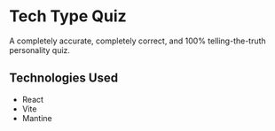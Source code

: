 # Tech Type Quiz
A completely accurate, completely correct, and 100% telling-the-truth personality quiz.

## Technologies Used
- React
- Vite
- Mantine
